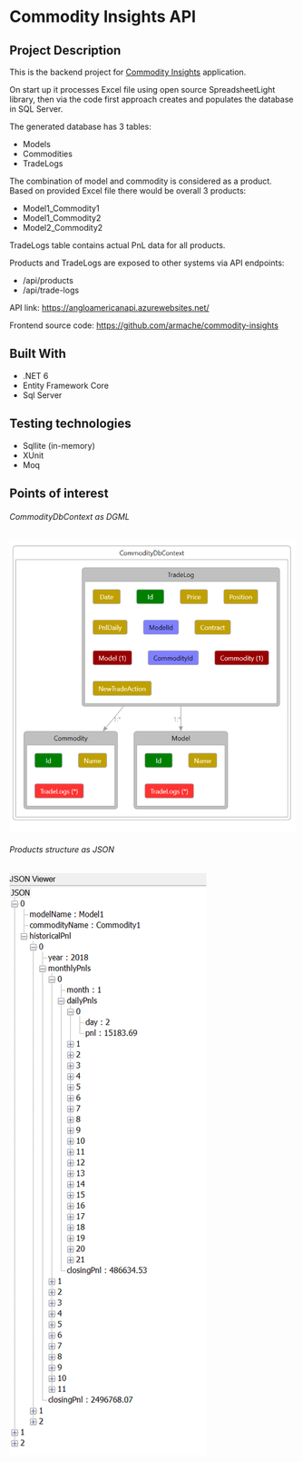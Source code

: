 # Commodity Insights API

## Project Description

This is the backend project for [Commodity Insights](https://commodity-insights.azurewebsites.net/) application.

On start up it processes Excel file using open source SpreadsheetLight library, then via the code first approach creates and populates the database in SQL Server.

The generated database has 3 tables:

- Models
- Commodities
- TradeLogs

The combination of model and commodity is considered as a product. Based on provided Excel file there would be overall 3 products:

- Model1_Commodity1
- Model1_Commodity2
- Model2_Commodity2

TradeLogs table contains actual PnL data for all products.

Products and TradeLogs are exposed to other systems via API endpoints:

- /api/products
- /api/trade-logs

API link: https://angloamericanapi.azurewebsites.net/

Frontend source code: https://github.com/armache/commodity-insights

## Built With

- .NET 6
- Entity Framework Core
- Sql Server

## Testing technologies

- Sqllite (in-memory)
- XUnit
- Moq

## Points of interest
###### CommodityDbContext as DGML

![alt text](https://raw.githubusercontent.com/armache/CommodityInsights-API/master/CommodityDbContext.png)

###### Products structure as JSON
![alt text](https://raw.githubusercontent.com/armache/CommodityInsights-API/master/prod_structure.png)
